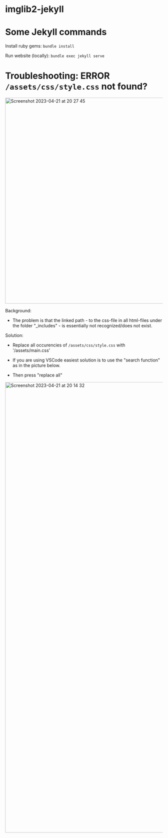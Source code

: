 # imglib2-jekyll


# Some Jekyll commands

Install ruby gems: `bundle install`

Run website (locally): `bundle exec jekyll serve`

# Troubleshooting: ERROR `/assets/css/style.css` not found?

<img width="658" alt="Screenshot 2023-04-21 at 20 27 45" src="https://user-images.githubusercontent.com/58792679/233709542-d915090a-a593-4968-8ff5-cd7ef15aea4f.png">

Background: 

* The problem is that the linked path - to the css-file in all html-files under the folder "_includes" - is essentially not recognized/does not exist.


Solution: 

* Replace all occurencies of `/assets/css/style.css` with '/assets/main.css'

* If you are using VSCode easiest solution is to use the "search function" as in the picture below.

* Then press "replace all"

<img width="1440" alt="Screenshot 2023-04-21 at 20 14 32" src="https://user-images.githubusercontent.com/58792679/233706995-73dca615-417d-4b3d-bdcf-d8b9365f547a.png">
